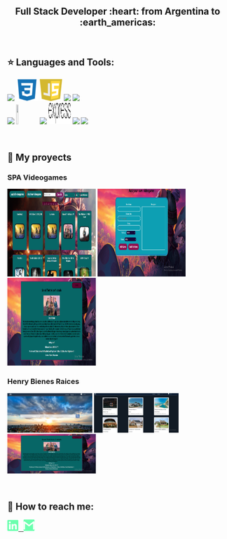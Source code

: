<h2 align="center">
Full Stack Developer :heart: from Argentina to :earth_americas:
</h2>

&nbsp;&nbsp;


## :star: Languages and Tools:

<p>
  <code><img width="10%" src="https://www.vectorlogo.zone/logos/w3_html5/w3_html5-ar21.svg"></code>
  <code><img width="10%" height="50px" src="https://github.com/Botsi1/Botsi1/blob/main/Logos/1200px-Devicon-css3-plain.svg.png"></code>
  <code><img width="10%" height="50px" src="https://github.com/Botsi1/Botsi1/blob/main/Logos/javascript-1.svg"></code>
  <code><img width="10%" src="https://www.vectorlogo.zone/logos/git-scm/git-scm-ar21.svg"></code>
  <code><img width="10%" src="https://www.vectorlogo.zone/logos/getbootstrap/getbootstrap-ar21.svg"></code>

  <br />
  <code><img width="10%" src="https://www.vectorlogo.zone/logos/reactjs/reactjs-ar21.svg"></code>
  <code><img width="10%" height="45" src="https://cdn.worldvectorlogo.com/logos/redux.svg"></code>
  <code><img width="10%" src="https://www.vectorlogo.zone/logos/nodejs/nodejs-ar21.svg"></code>
  <code><img  width="10%" height="50px" src="https://github.com/Botsi1/Botsi1/blob/main/Logos/expressjs.svg"></code>
  <code><img width="10%" src="https://www.vectorlogo.zone/logos/postgresql/postgresql-ar21.svg"></code>
  <code><img width="10%" src="https://www.vectorlogo.zone/logos/sequelizejs/sequelizejs-ar21.svg"></code>
  <br />
</p>

&nbsp;

## :pushpin: My proyects
<h3>SPA Videogames</h3>
<p>
  <a><img width="40%" height="200" src="https://github.com/Botsi1/Botsi1/blob/main/Images/Videogames/Captura%20de%20pantalla%202022-11-08%20224508.png"></a>
  <a><img width="40%" height="200" src="https://github.com/Botsi1/Botsi1/blob/main/Images/Videogames/Captura%20de%20pantalla%202022-11-08%20224612.png"></a>
  <a><img width="40%" height="200" src="https://github.com/Botsi1/Botsi1/blob/main/Images/Videogames/Captura%20de%20pantalla%202022-11-08%20224754.png"></a>
</p>

<h3>Henry Bienes Raices</h3>
<p>
  <a><img height="90" src="https://github.com/Botsi1/Botsi1/blob/main/Images/Henry-Bienes-Raices/Captura%20de%20pantalla%202022-11-08%20224926.png"></a>
  <a><img height="90" src="https://github.com/Botsi1/Botsi1/blob/main/Images/Henry-Bienes-Raices/Captura%20de%20pantalla%202022-11-08%20225032.png"></a>
  <a><img height="90" src="https://github.com/Botsi1/Botsi1/blob/main/Images/Videogames/Captura%20de%20pantalla%202022-11-08%20224754.png"></a>
</p> 
&nbsp;

## :paperclip: How to reach me:
<span >
<a href="https://www.linkedin.com/in/bautista-moreiro/" ><img width="5%" src="https://github.com/Botsi1/Botsi1/blob/main/Logos/linkedin-icon.png"> &nbsp;
<a href="mailto:bmoreiro@gmail.com" ><img width="5%" src="https://github.com/Botsi1/Botsi1/blob/main/Logos/gmail-icon%20green.png">
</span>

